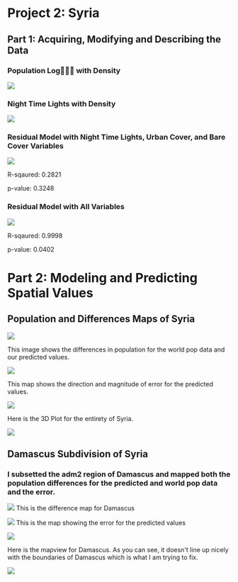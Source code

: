 # Project 2: Syria

## Part 1: Acquiring, Modifying and Describing the Data
### Population Log ًًًwith Density
![](poplog_with_density.png)

### Night Time Lights with Density
![](ntl_with_density.png)

### Residual Model with Night Time Lights, Urban Cover, and Bare Cover Variables
![](residual_ntl_dst100_dst200.png)

R-sqaured: 0.2821

p-value: 0.3248

### Residual Model with All Variables 

![](residual_allvariables.png)

R-sqaured: 0.9998

p-value: 0.0402

# Part 2: Modeling and Predicting Spatial Values
## Population and Differences Maps of Syria
![](diff_adm2.png)

This image shows the differences in population for the world pop data and our predicted values.

![](population_adm2_plot.png)

This map shows the direction and magnitude of error for the predicted values.

![](Syria_mapview.png)

Here is the 3D Plot for the entirety of Syria.

![](Syria_diff_3D.png)

## Damascus Subdivision of Syria
### I subsetted the adm2 region of Damascus and mapped both the population differences for the predicted and world pop data and the error. 

![](damascus_diff_plot_2.png)
This is the difference map for Damascus

![](damascus_pop_plot_2.png)
This is the map showing the error for the predicted values


![](damascus_adm2.png)

Here is the mapview for Damascus. As you can see, it doesn't line up nicely with the boundaries of Damascus which is what I am trying to fix.

![](Damascus_diff_3D.png)

